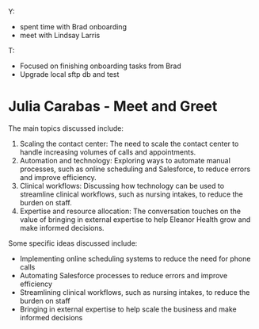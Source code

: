Y:
  - spent time with Brad onboarding
  - meet with Lindsay Larris

T:
  - Focused on finishing onboarding tasks from Brad
  - Upgrade local sftp db and test

# Julia Carabas - Meet and Greet
The main topics discussed include:
  1. Scaling the contact center: The need to scale the contact center to handle increasing volumes of calls and appointments.
  2. Automation and technology: Exploring ways to automate manual processes, such as online scheduling and Salesforce, to reduce errors and improve efficiency.
  3. Clinical workflows: Discussing how technology can be used to streamline clinical workflows, such as nursing intakes, to reduce the burden on staff.
  4. Expertise and resource allocation: The conversation touches on the value of bringing in external expertise to help Eleanor Health grow and make informed decisions.

Some specific ideas discussed include:
  * Implementing online scheduling systems to reduce the need for phone calls
  * Automating Salesforce processes to reduce errors and improve efficiency
  * Streamlining clinical workflows, such as nursing intakes, to reduce the burden on staff
  * Bringing in external expertise to help scale the business and make informed decisions
